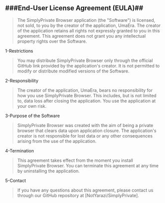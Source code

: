 ###End-User License Agreement (EULA)##
--
>The SimplyPrivate Browser application (the "Software") is licensed, not sold, to you by the creator of the application, UmaEra.
>The creator of the application retains all rights not expressly granted to you in this agreement. This agreement does not grant you any intellectual property rights over the Software.

1-Restrictions

>You may distribute SimplyPrivate Browser only through the official GitHub link provided by the application's creator. It is not permitted to modify or distribute modified versions of the Software.

2-Responsibility

>The creator of the application, UmaEra, bears no responsibility for how you use SimplyPrivate Browser. This includes, but is not limited to, data loss after closing the application. You use the application at your own risk.

3-Purpose of the Software

>SimplyPrivate Browser was created with the aim of being a private browser that clears data upon application closure. The application's creator is not responsible for lost data or any other consequences arising from the use of the application.

4-Termination

>This agreement takes effect from the moment you install SimplyPrivate Browser. You can terminate this agreement at any time by uninstalling the application.

5-Contact

>If you have any questions about this agreement, please contact us through our GitHub repository at [NotYarazi/SimplyPrivate].
